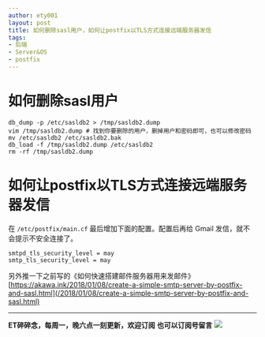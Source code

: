 ```yaml
---
author: ety001
layout: post
title: 如何删除sasl用户，如何让postfix以TLS方式连接远端服务器发信
tags:
- 后端
- Server&OS
- postfix
---
```


# 如何删除sasl用户

```
db_dump -p /etc/sasldb2 > /tmp/sasldb2.dump
vim /tmp/sasldb2.dump # 找到你要删除的用户，删掉用户和密码即可，也可以修改密码
mv /etc/sasldb2 /etc/sasldb2.bak
db_load -f /tmp/sasldb2.dump /etc/sasldb2
rm -rf /tmp/sasldb2.dump
```

# 如何让postfix以TLS方式连接远端服务器发信

在 `/etc/postfix/main.cf` 最后增加下面的配置。配置后再给 Gmail 发信，就不会提示不安全连接了。

```
smtpd_tls_security_level = may
smtp_tls_security_level = may
```

另外推一下之前写的《如何快速搭建邮件服务器用来发邮件》[https://akawa.ink/2018/01/08/create-a-simple-smtp-server-by-postfix-and-sasl.html](/2018/01/08/create-a-simple-smtp-server-by-postfix-and-sasl.html)

---
**ET碎碎念，每周一，晚六点一刻更新，欢迎订阅**
**也可以订阅号留言**
![](/img/wechat-subscribe.jpg)
